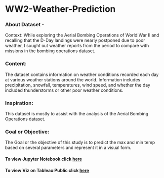 # WW2-Weather-Prediction
### About Dataset -
Context:
While exploring the Aerial Bombing Operations of World War II and recalling that the D-Day landings were nearly postponed due to poor weather, I sought out weather reports from the period to compare with missions in the bombing operations dataset.

### Content:
The dataset contains information on weather conditions recorded each day at various weather stations around the world. Information includes precipitation, snowfall, temperatures, wind speed, and whether the day included thunderstorms or other poor weather conditions.

### Inspiration:
This dataset is mostly to assist with the analysis of the Aerial Bombing Operations dataset.

### Goal or Objective:
The Goal or the objective of this study is to predict the max and min temp based on several parameters and represent it in a visual form.
#### To view Jupyter Notebook click [here](https://github.com/SrutiDutta/WW2-Weather-Prediction/blob/main/Code.ipynb)
#### To view Viz on Tableau Public click [here](https://public.tableau.com/app/profile/sruti2331/viz/WeatherReportPrediction/Dashboard1?publish=yes)
